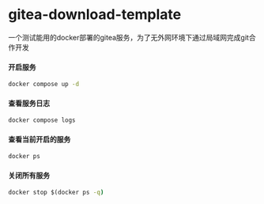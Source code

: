 # gitea-download-template
一个测试能用的docker部署的gitea服务，为了无外网环境下通过局域网完成git合作开发

#### 开启服务

```cmd
docker compose up -d
```

#### 查看服务日志

```cmd
docker compose logs
```

#### 查看当前开启的服务

```cmd
docker ps
```

#### 关闭所有服务

```cmd
docker stop $(docker ps -q)
```

